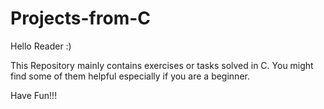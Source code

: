 # Projects-from-C

Hello Reader :)

This Repository mainly contains exercises or tasks solved in C. You might find some of them helpful especially if you are a beginner.

Have Fun!!!
